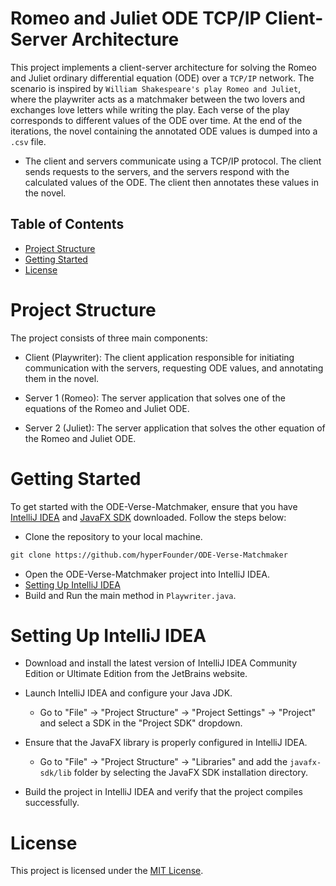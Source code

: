 # Romeo and Juliet ODE TCP/IP Client-Server Architecture

This project implements a client-server architecture for solving the Romeo and Juliet ordinary differential equation (ODE) over a ```TCP/IP``` network. The scenario is inspired by ```William Shakespeare's play Romeo and Juliet```, where the playwriter acts as a matchmaker between the two lovers and exchanges love letters while writing the play. Each verse of the play corresponds to different values of the ODE over time. At the end of the iterations, the novel containing the annotated ODE values is dumped into a ```.csv``` file. 

- The client and servers communicate using a TCP/IP protocol. The client sends requests to the servers, and the servers respond with the calculated values of the ODE. The client then annotates these values in the novel.

## Table of Contents

- [Project Structure](#project-structure)
- [Getting Started](#getting-started)
- [License](#license)
  
# Project Structure

The project consists of three main components:

- Client (Playwriter): The client application responsible for initiating communication with the servers, requesting ODE values, and annotating them in the novel.

- Server 1 (Romeo): The server application that solves one of the equations of the Romeo and Juliet ODE.

- Server 2 (Juliet): The server application that solves the other equation of the Romeo and Juliet ODE.


# Getting Started

To get started with the ODE-Verse-Matchmaker, ensure that you have [IntelliJ IDEA](https://www.jetbrains.com/idea/) and [JavaFX SDK](https://openjfx.io/) downloaded. Follow the steps below:

- Clone the repository to your local machine.
```xml
git clone https://github.com/hyperFounder/ODE-Verse-Matchmaker
```
- Open the ODE-Verse-Matchmaker project into IntelliJ IDEA.
- [Setting Up IntelliJ IDEA](#setting-up-intellij-idea)
- Build and Run the main method in ```Playwriter.java```.

# Setting Up IntelliJ IDEA

- Download and install the latest version of IntelliJ IDEA Community Edition or Ultimate Edition from the JetBrains website.
  
- Launch IntelliJ IDEA and configure your Java JDK.
  
  - Go to "File" -> "Project Structure" -> "Project Settings" -> "Project" and select a SDK in the "Project SDK" dropdown.
  
- Ensure that the JavaFX library is properly configured in IntelliJ IDEA.
  - Go to "File" -> "Project Structure" -> "Libraries" and add the ```javafx-sdk/lib``` folder by selecting the JavaFX SDK installation directory.
- Build the project in IntelliJ IDEA and verify that the project compiles successfully.

# License
This project is licensed under the [MIT License](https://github.com/hyperFounder/ODE-Verse-Matchmaker/blob/main/LICENSE).
